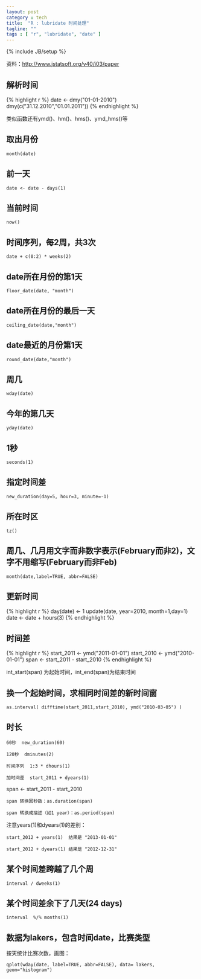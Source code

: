 ```yaml
---
layout: post
category : tech
title:  "R : lubridate 时间处理"
tagline: ""
tags : [ "r", "lubridate", "date" ] 
---
```

{% include JB/setup %}

 
资料：http://www.jstatsoft.org/v40/i03/paper

## 解析时间
{% highlight r %}
date <- dmy("01-01-2010")
dmy(c("31.12.2010","01.01.2011"))
{% endhighlight %}

类似函数还有ymd()、hm()、hms()、ymd_hms()等

## 取出月份

    month(date)

## 前一天

    date <- date - days(1)


## 当前时间

    now()


## 时间序列，每2周，共3次

    date + c(0:2) * weeks(2)


## date所在月份的第1天

    floor_date(date, "month")

## date所在月份的最后一天
    ceiling_date(date,"month")

## date最近的月份第1天
    round_date(date,"month")

## 周几

    wday(date)

## 今年的第几天

    yday(date)

## 1秒
    seconds(1)

## 指定时间差

    new_duration(day=5, hour=3, minute=-1)

## 所在时区

    tz()

## 周几、几月用文字而非数字表示(February而非2)，文字不用缩写(February而非Feb)

    month(date,label=TRUE, abbr=FALSE)

## 更新时间

{% highlight r %}
day(date) <- 1
update(date, year=2010, month=1,day=1)
date <- date + hours(3)
{% endhighlight %}


## 时间差

{% highlight r %}
start_2011 <- ymd("2011-01-01")
start_2010 <- ymd("2010-01-01")
span <- start_2011 - start_2010
{% endhighlight %}

int_start(span) 为起始时间，int_end(span)为结束时间

## 换一个起始时间，求相同时间差的新时间窗

    as.interval( difftime(start_2011,start_2010), ymd("2010-03-05") )

## 时长

    60秒  new_duration(60)

    120秒  dminutes(2)

    时间序列  1:3 * dhours(1)

    加时间差  start_2011 + dyears(1)


span <- start_2011 - start_2010

    span 转换回秒数：as.duration(span)

    span 转换成描述（如1 year）：as.period(span)


注意years(1)和dyears(1)的差别：

    start_2012 + years(1)  结果是 "2013-01-01"

    start_2012 + dyears(1) 结果是 "2012-12-31"


## 某个时间差跨越了几个周

    interval / dweeks(1)


## 某个时间差余下了几天(24 days)

    interval  %/% months(1)


## 数据为lakers，包含时间date，比赛类型

按天统计比赛次数，画图：

    qplot(wday(date, label=TRUE, abbr=FALSE), data= lakers, geom="histogram")
